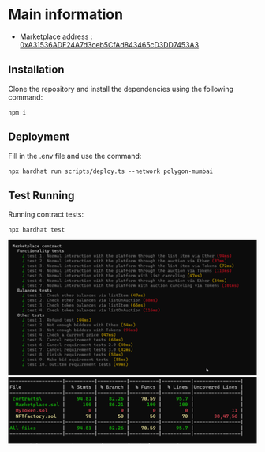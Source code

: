 # Main information
* Marketplace address : [0xA31536ADF24A7d3ceb5CfAd843465cD3DD7453A3](https://mumbai.polygonscan.com/address/0xA31536ADF24A7d3ceb5CfAd843465cD3DD7453A3#code)


## Installation
Clone the repository and install the dependencies using the following command:
```
npm i
```

## Deployment
Fill in the .env file and use the command:
```
npx hardhat run scripts/deploy.ts --network polygon-mumbai
```
## Test Running
Running contract tests: 
```
npx hardhat test
```
![test screenshot](https://github.com/danilpimankin/test-task/blob/main/tests.png)
![coverage screenshot](https://github.com/danilpimankin/test-task/blob/main/coverage.png)
